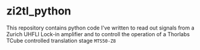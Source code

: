 # zi2tl_python

This repository contains python code I've written to read out signals from a Zurich UHFLI Lock-in amplifier and to controll the operation of a Thorlabs TCube controlled translation stage ``` MTS50-Z8 ```
